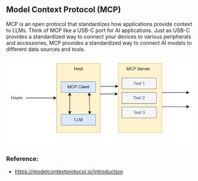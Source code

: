 ## Model Context Protocol (MCP)
MCP is an open protocol that standardizes how applications provide context to LLMs. 
Think of MCP like a USB-C port for AI applications. 
Just as USB-C provides a standardized way to connect your devices to various peripherals and accessories, MCP provides a standardized way to connect AI models to different data sources and tools.

![MCP](MCP.png "MCP")



### Reference: 
- https://modelcontextprotocol.io/introduction
